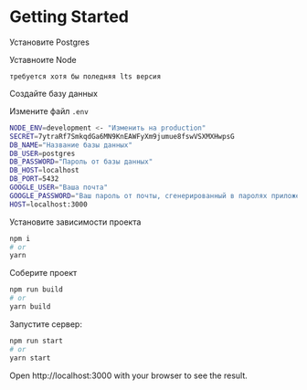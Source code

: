 # Getting Started

Установите Postgres

Уставноите Node

`требуется хотя бы поледняя lts версия`

Создайте базу данных

Измените файл `.env`

```sh
NODE_ENV=development <- "Изменить на production"
SECRET=7ytraRf7SmkqdGa6MN9KnEAWFyXm9jumue8fswVSXMXHwpsG
DB_NAME="Название базы данных"
DB_USER=postgres
DB_PASSWORD="Пароль от базы данных"
DB_HOST=localhost
DB_PORT=5432
GOOGLE_USER="Ваша почта"
GOOGLE_PASSWORD="Ваш пароль от почты, сгенерированный в паролях приложений Google"
HOST=localhost:3000
```

Установите зависимости проекта

```sh
npm i
# or
yarn
```

Соберите проект

```sh
npm run build
# or
yarn build
```

Запустите сервер:

```sh
npm run start
# or
yarn start
```

Open http://localhost:3000 with your browser to see the result.
